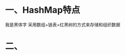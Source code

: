 <h1>一、HashMap特点</h1><font face="黑体">我是黑体字</font>     采用<font face="黑体">数组</font>+链表+红黑树的方式来存储和组织数据<h1> 二、</h1>
